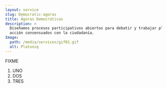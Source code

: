 ```yaml
---
layout: service
slug: Democratic-agoras
title: Ágoras Democráticas
description: >
  Diseñamos procesos participativos abiertos para debatir y trabajar planes de
  acción consensuados con la ciudadanía.
Image:
  path: /media/services/gif01.gif
  alt: Platoniq
---
```

FIXME 

1. UNO
2. DOS
3. TRES
